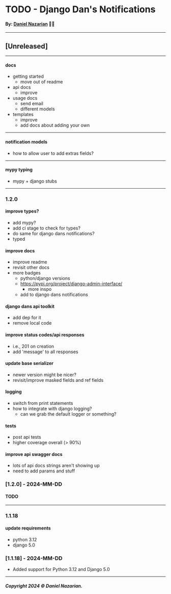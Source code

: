 # TODO - Django Dan's Notifications
#### By: [Daniel Nazarian](https://danielnazarian) 🐧👹

-------------------------------------------------------
## [Unreleased]
-----

#### docs

- getting started
    - move out of readme
- api docs
    - improve
- usage docs
    - send email
    - different models
- templates
    - improve
    - add docs about adding your own

-----


#### notification models
- how to allow user to add extras fields?


-----


#### mypy typing
- mypy + django stubs


-----

### 1.2.0



#### improve types?
- add mypy?
- add ci stage to check for types?
- do same for django dans notifications?
- typed


#### improve docs
- improve readme
- revisit other docs
- more badges
    - python/django versions
    - https://pypi.org/project/django-admin-interface/
        - more inspo
    - add to django dans notifications


#### django dans api toolkit
- add dep for it
- remove local code


#### improve status codes/api responses
- i.e., 201 on creation
- add 'message' to all responses


#### update base serializer
- newer version might be nicer?
- revisit/improve masked fields and ref fields


#### logging
- switch from print statements
- how to integrate with django logging?
    - can we grab the default logger or something?


#### tests
- post api tests
- higher coverage overall (> 90%)


#### improve api swagger docs
- lots of api docs strings aren't showing up
- need to add params and stuff


### [1.2.0] - 2024-MM-DD
#### TODO


---
### 1.1.18


#### update requirements
- python 3.12
- django 5.0


### [1.1.18] - 2024-MM-DD
- Added support for Python 3.12 and Django 5.0


-------------------------------------------------------

##### Copyright 2024 © Daniel Nazarian.
